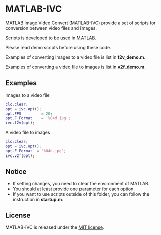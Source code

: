 # MATLAB-IVC
MATLAB Image Video Convert (MATLAB-IVC) provide
a set of scripts for conversion
between video files and images.

Scripts is developed to be used in MATLAB.

Please read demo scripts before using these code.

Examples of converting images to a video file
is list in **f2v_demo.m**.

Examples of converting a video file to images
is list in **v2f_demo.m**.

## Examples
Images to a video file

``` MATLAB
clc;clear;
opt = ivc.opt();
opt.FPS         = 20;
opt.F_Format    = '%04d.jpg';
ivc.f2v(opt);
```

A video file to images

``` MATLAB
clc;clear;
opt = ivc.opt();
opt.F_Format  = '%04d.jpg';
ivc.v2f(opt);
```

## Notice

+ If setting changes,
you need to clear the environment of MATLAB.
+ You should at least provide one parameter
for each option.
+ If you want to use scripts outside of this folder,
you can follow the instruction in **startup.m**.

## License

MATLAB-IVC is released under the [MIT license](https://github.com/Seraphli/MATLAB-IVC/blob/master/LICENSE).
